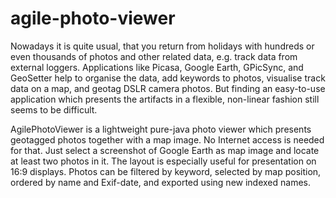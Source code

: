 # agile-photo-viewer #

Nowadays it is quite usual, that you return from holidays with hundreds or even thousands of photos and other related data, e.g. track data from external loggers. Applications like Picasa, Google Earth, GPicSync, and GeoSetter help to organise the data, add keywords to photos, visualise track data on a map, and geotag DSLR camera photos. But finding an easy-to-use application which presents the artifacts in a flexible, non-linear fashion still seems to be difficult.

AgilePhotoViewer is a lightweight pure-java photo viewer which presents geotagged photos together with a map image. No Internet access is needed for that. Just select a screenshot of Google Earth as map image and locate at least two photos in it. The layout is especially useful for presentation on 16:9 displays. Photos can be filtered by keyword, selected by map position, ordered by name and Exif-date, and exported using new indexed names.
  